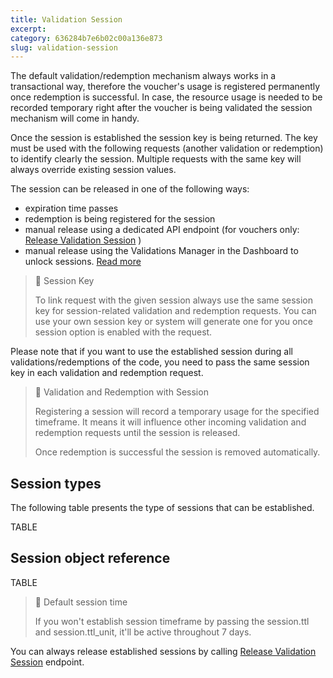 ```yaml
---
title: Validation Session
excerpt: 
category: 636284b7e6b02c00a136e873
slug: validation-session
---
```


The default validation/redemption mechanism always works in a transactional way, therefore the voucher's usage is registered permanently once redemption is successful. In case, the resource usage is needed to be recorded temporary right after the voucher is being validated the session mechanism will come in handy.

Once the session is established the session key is being returned. The key must be used with the following requests (another validation or redemption) to identify clearly the session. Multiple requests with the same key will always override existing session values.

The session can be released in one of the following ways:

  * expiration time passes
  * redemption is being registered for the session
  * manual release using a dedicated API endpoint (for vouchers only: [Release Validation Session](ref:release-validation-session) )
  * manual release using the Validations Manager in the Dashboard to unlock sessions. [Read more](https://support.voucherify.io/article/16-dashboard-sections#validations)

> :construction: Session Key
> 
> To link request with the given session always use the same session key for session-related validation and redemption requests. You can use your own session key or system will generate one for you once session option is enabled with the request.

Please note that if you want to use the established session during all validations/redemptions of the code, you need to pass the same session key in each validation and redemption request. 

> :construction: Validation and Redemption with Session
> 
> Registering a session will record a temporary usage for the specified timeframe. It means it will influence other incoming validation and redemption requests until the session is released.
>
> Once redemption is successful the session is removed automatically.

## Session types

The following table presents the type of sessions that can be established.

TABLE

## Session object reference

TABLE

> :blue_book: Default session time
> 
> If you won't establish session timeframe by passing the session.ttl and session.ttl_unit, it'll be active throughout 7 days.

You can always release established sessions by calling [Release Validation Session](ref:release-validation-session) endpoint.
